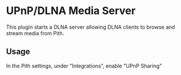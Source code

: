 # UPnP/DLNA Media Server

This plugin starts a DLNA server allowing DLNA clients to browse and stream media from Pith.

## Usage

In the Pith settings, under "Integrations", enable "UPnP Sharing"
